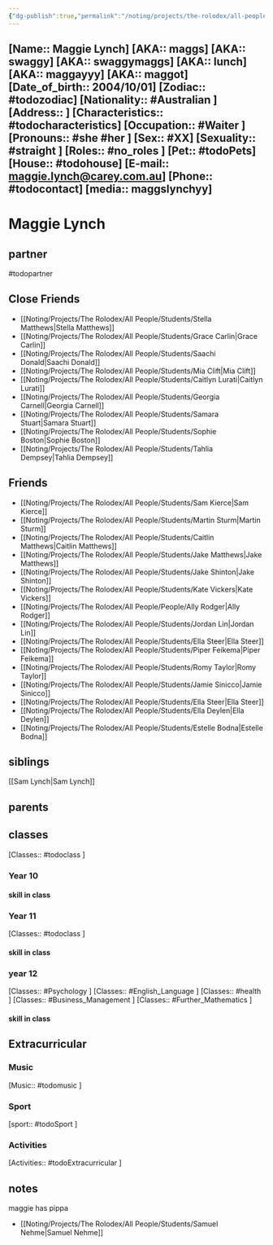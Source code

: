 ```yaml
---
{"dg-publish":true,"permalink":"/noting/projects/the-rolodex/all-people/students/maggie-lynch/","dgHomeLink":true,"dgPassFrontmatter":false}
---
```


[Name:: Maggie Lynch]
[AKA:: maggs]
[AKA:: swaggy]
[AKA:: swaggymaggs]
[AKA:: lunch]
[AKA:: maggayyy]
[AKA:: maggot]
[Date_of_birth:: 2004/10/01] 
[Zodiac:: #todozodiac] 
[Nationality:: #Australian ]
[Address:: ]
[Characteristics::  #todocharacteristics]
[Occupation:: #Waiter ]
[Pronouns:: #she #her  ]
[Sex:: #XX]
[Sexuality:: #straight ]
[Roles:: #no_roles ]
[Pet:: #todoPets]
[House:: #todohouse]
[E-mail:: <maggie.lynch@carey.com.au>]
[Phone:: #todocontact]
[media:: maggslynchyy]
---
# Maggie Lynch
## partner
#todopartner
## Close Friends
- [[Noting/Projects/The Rolodex/All People/Students/Stella Matthews|Stella Matthews]]
- [[Noting/Projects/The Rolodex/All People/Students/Grace Carlin|Grace Carlin]]
- [[Noting/Projects/The Rolodex/All People/Students/Saachi Donald|Saachi Donald]]
- [[Noting/Projects/The Rolodex/All People/Students/Mia Clift|Mia Clift]]
- [[Noting/Projects/The Rolodex/All People/Students/Caitlyn Lurati|Caitlyn Lurati]]
- [[Noting/Projects/The Rolodex/All People/Students/Georgia Carnell|Georgia Carnell]]
- [[Noting/Projects/The Rolodex/All People/Students/Samara Stuart|Samara Stuart]]
- [[Noting/Projects/The Rolodex/All People/Students/Sophie Boston|Sophie Boston]]
- [[Noting/Projects/The Rolodex/All People/Students/Tahlia Dempsey|Tahlia Dempsey]]
## Friends
- [[Noting/Projects/The Rolodex/All People/Students/Sam Kierce|Sam Kierce]]
- [[Noting/Projects/The Rolodex/All People/Students/Martin Sturm|Martin Sturm]]
- [[Noting/Projects/The Rolodex/All People/Students/Caitlin Matthews|Caitlin Matthews]]
- [[Noting/Projects/The Rolodex/All People/Students/Jake Matthews|Jake Matthews]]
- [[Noting/Projects/The Rolodex/All People/Students/Jake Shinton|Jake Shinton]]
- [[Noting/Projects/The Rolodex/All People/Students/Kate Vickers|Kate Vickers]]
- [[Noting/Projects/The Rolodex/All People/People/Ally Rodger|Ally Rodger]]
- [[Noting/Projects/The Rolodex/All People/Students/Jordan Lin|Jordan Lin]]
- [[Noting/Projects/The Rolodex/All People/Students/Ella Steer|Ella Steer]]
- [[Noting/Projects/The Rolodex/All People/Students/Piper Feikema|Piper Feikema]]
- [[Noting/Projects/The Rolodex/All People/Students/Romy Taylor|Romy Taylor]]
- [[Noting/Projects/The Rolodex/All People/Students/Jamie Sinicco|Jamie Sinicco]]
- [[Noting/Projects/The Rolodex/All People/Students/Ella Steer|Ella Steer]]
- [[Noting/Projects/The Rolodex/All People/Students/Ella Deylen|Ella Deylen]]
- [[Noting/Projects/The Rolodex/All People/Students/Estelle Bodna|Estelle Bodna]]
## siblings
[[Sam Lynch|Sam Lynch]]
## parents
## classes
[Classes:: #todoclass ]
### Year 10
#### skill in class
### Year 11
[Classes:: #todoclass ]
#### skill in class
### year 12
[Classes:: #Psychology ]
[Classes:: #English_Language ]
[Classes:: #health ]
[Classes:: #Business_Management ]
[Classes:: #Further_Mathematics ]
#### skill in class
## Extracurricular
### Music
[Music:: #todomusic ]
### Sport
[sport:: #todoSport ]
### Activities
[Activities:: #todoExtracurricular ]
## notes
maggie has pippa
- [[Noting/Projects/The Rolodex/All People/Students/Samuel Nehme|Samuel Nehme]]